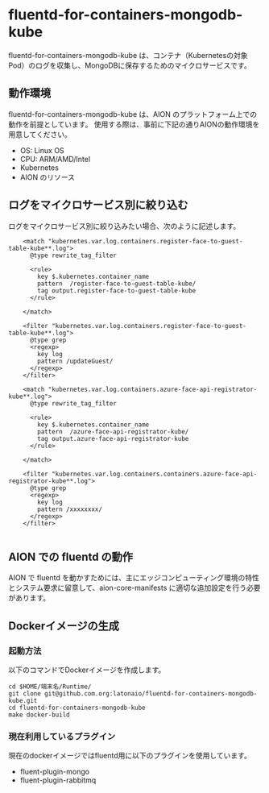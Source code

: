 # fluentd-for-containers-mongodb-kube
 
fluentd-for-containers-mongodb-kube は、コンテナ（Kubernetesの対象Pod）のログを収集し、MongoDBに保存するためのマイクロサービスです。  


## 動作環境

fluentd-for-containers-mongodb-kube は、AION のプラットフォーム上での動作を前提としています。
使用する際は、事前に下記の通りAIONの動作環境を用意してください。

* OS: Linux OS  
* CPU: ARM/AMD/Intel  
* Kubernetes  
* AION のリソース  

## ログをマイクロサービス別に絞り込む  

ログをマイクロサービス別に絞り込みたい場合、次のように記述します。  

```
    <match "kubernetes.var.log.containers.register-face-to-guest-table-kube**.log">
      @type rewrite_tag_filter

      <rule>
        key $.kubernetes.container_name
        pattern  /register-face-to-guest-table-kube/
        tag output.register-face-to-guest-table-kube
      </rule>

    </match>
    
    <filter "kubernetes.var.log.containers.register-face-to-guest-table-kube**.log">
      @type grep
      <regexp>
        key log
        pattern /updateGuest/
      </regexp>
    </filter>

    <match "kubernetes.var.log.containers.azure-face-api-registrator-kube**.log">
      @type rewrite_tag_filter

      <rule>
        key $.kubernetes.container_name
        pattern  /azure-face-api-registrator-kube/
        tag output.azure-face-api-registrator-kube
      </rule>

    </match>
    
    <filter "kubernetes.var.log.containers.containers.azure-face-api-registrator-kube**.log">
      @type grep
      <regexp>
        key log
        pattern /xxxxxxxx/
      </regexp>
    </filter>    
    
```
  
## AION での fluentd の動作  
AION で fluentd を動かすためには、主にエッジコンピューティング環境の特性とシステム要求に留意して、aion-core-manifests に適切な追加設定を行う必要があります。



## Dockerイメージの生成  
### 起動方法
以下のコマンドでDockerイメージを作成します。  
```
cd $HOME/端末名/Runtime/
git clone git@github.com.org:latonaio/fluentd-for-containers-mongodb-kube.git
cd fluentd-for-containers-mongodb-kube  
make docker-build
```

### 現在利用しているプラグイン
現在のdockerイメージではfluentd用に以下のプラグインを使用しています。  

* fluent-plugin-mongo  
* fluent-plugin-rabbitmq  

